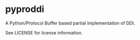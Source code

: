 # pyproddi
A Python/Protocol Buffer based partial implementation of DDI.

See LICENSE for license information.
